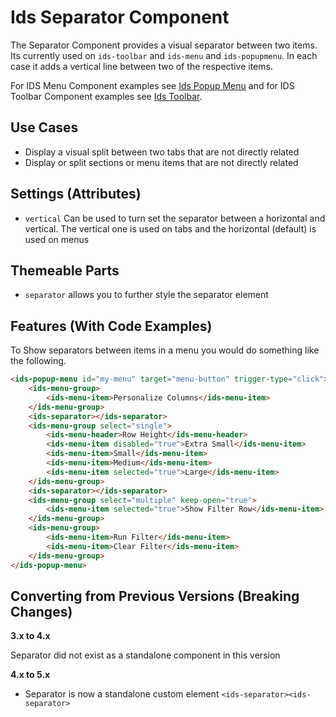 # Ids Separator Component

The Separator Component provides a visual separator between two items. Its currently used on `ids-toolbar` and `ids-menu` and `ids-popupmenu`. In each case it adds a vertical line between two of the respective items.

For IDS Menu Component examples see [Ids Popup Menu](../ids-menu/README.md) and for IDS Toolbar Component examples see [Ids Toolbar](../ids-toolbar/README.md).

## Use Cases

- Display a visual split between two tabs that are not directly related
- Display or split sections or menu items that are not directly related

## Settings (Attributes)

- `vertical` Can be used to turn set the separator between a horizontal and vertical. The vertical one is used on tabs and the horizontal (default) is used on menus

## Themeable Parts

- `separator` allows you to further style the separator element

## Features (With Code Examples)

To Show separators between items in a menu you would do something like the following.

```html
<ids-popup-menu id="my-menu" target="menu-button" trigger-type="click">
    <ids-menu-group>
        <ids-menu-item>Personalize Columns</ids-menu-item>
    </ids-menu-group>
    <ids-separator></ids-separator>
    <ids-menu-group select="single">
        <ids-menu-header>Row Height</ids-menu-header>
        <ids-menu-item disabled="true">Extra Small</ids-menu-item>
        <ids-menu-item>Small</ids-menu-item>
        <ids-menu-item>Medium</ids-menu-item>
        <ids-menu-item selected="true">Large</ids-menu-item>
    </ids-menu-group>
    <ids-separator></ids-separator>
    <ids-menu-group select="multiple" keep-open="true">
        <ids-menu-item selected="true">Show Filter Row</ids-menu-item>
    </ids-menu-group>
    <ids-menu-group>
        <ids-menu-item>Run Filter</ids-menu-item>
        <ids-menu-item>Clear Filter</ids-menu-item>
    </ids-menu-group>
</ids-popup-menu>
```

## Converting from Previous Versions (Breaking Changes)

**3.x to 4.x**

Separator did not exist as a standalone component in this version

**4.x to 5.x**

- Separator is now a standalone custom element `<ids-separator><ids-separator>`
